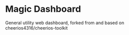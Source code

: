# Magic Dashboard

General utility web dashboard, forked from and based on cheerios4316/cheerios-toolkit